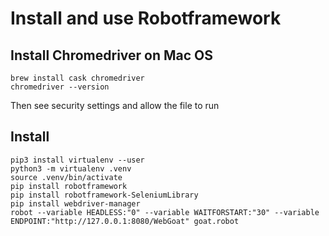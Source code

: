 # Install and use Robotframework

## Install Chromedriver on Mac OS

    brew install cask chromedriver
    chromedriver --version

Then see security settings and allow the file to run

## Install

    pip3 install virtualenv --user
    python3 -m virtualenv .venv
    source .venv/bin/activate
    pip install robotframework
    pip install robotframework-SeleniumLibrary
    pip install webdriver-manager
    robot --variable HEADLESS:"0" --variable WAITFORSTART:"30" --variable ENDPOINT:"http://127.0.0.1:8080/WebGoat" goat.robot
